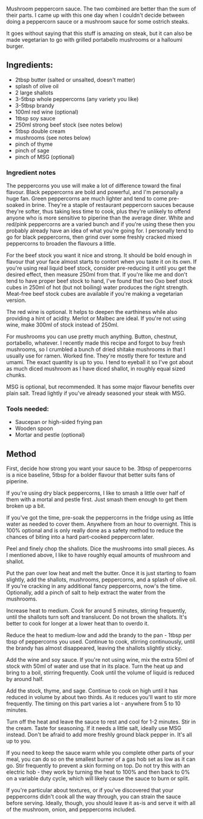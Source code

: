 Mushroom peppercorn sauce. The two combined are better than the sum of their parts. I came up with this one day when I couldn't decide between doing a peppercorn sauce or a mushroom sauce for some ostrich steaks.

It goes without saying that this stuff is amazing on steak, but it can also be made vegetarian to go with grilled portabello mushrooms or a halloumi burger.

## Ingredients:

* 2tbsp butter (salted or unsalted, doesn't matter)
* splash of olive oil
* 2 large shallots
* 3-5tbsp whole peppercorns (any variety you like)
* 3-5tbsp brandy
* 100ml red wine (optional)
* 1tbsp soy sauce
* 250ml strong beef stock (see notes below)
* 5tbsp double cream
* mushrooms (see notes below)
* pinch of thyme
* pinch of sage
* pinch of MSG (optional)

### Ingredient notes

The peppercorns you use will make a lot of difference toward the final flavour. Black peppercorns are bold and powerful, and I'm personally a huge fan. Green peppercorns are much lighter and tend to come pre-soaked in brine. They're a staple of restaurant peppercorn sauces because they're softer, thus taking less time to cook, plus they're unlikely to offend anyone who is more sensitive to piperine than the average diner. White and red/pink peppercorns are a varied bunch and if you're using these then you probably already have an idea of what you're going for. I personally tend to go for black peppercorns, then grind over some freshly cracked mixed peppercorns to broaden the flavours a little.

For the beef stock you want it nice and strong. It should be bold enough in flavour that your face almost starts to contort when you taste it on its own. If you're using real liquid beef stock, consider pre-reducing it until you get the desired effect, then measure 250ml from that. If you're like me and don't tend to have proper beef stock to hand, I've found that two Oxo beef stock cubes in 250ml of hot (but not boiling) water produces the right strength. Meat-free beef stock cubes are available if you're making a vegetarian version.

The red wine is optional. It helps to deepen the earthiness while also providing a hint of acidity. Merlot or Malbec are ideal. If you're not using wine, make 300ml of stock instead of 250ml.

For mushrooms you can use pretty much anything. Button, chestnut, portabello, whatever. I recently made this recipe and forgot to buy fresh mushrooms, so I crumbled a bunch of dried shitake mushrooms in that I usually use for ramen. Worked fine. They're mostly there for texture and umami. The exact quantity is up to you. I tend to eyeball it so I've got about as much diced mushroom as I have diced shallot, in roughly equal sized chunks.

MSG is optional, but recommended. It has some major flavour benefits over plain salt. Tread lightly if you've already seasoned your steak with MSG.

### Tools needed:

* Saucepan or high-sided frying pan
* Wooden spoon
* Mortar and pestle (optional)

## Method

First, decide how strong you want your sauce to be. 3tbsp of peppercorns is a nice baseline, 5tbsp for a bolder flavour that better suits fans of piperine.

If you're using dry black peppercorns, I like to smash a little over half of them with a mortal and pestle first. Just smash them enough to get them broken up a bit.

If you've got the time, pre-soak the peppercorns in the fridge using as little water as needed to cover them. Anywhere from an hour to overnight. This is 100% optional and is only really done as a safety method to reduce the chances of biting into a hard part-cooked peppercorn later.

Peel and finely chop the shallots. Dice the mushrooms into small pieces. As I mentioned above, I like to have roughly equal amounts of mushroom and shallot.

Put the pan over low heat and melt the butter. Once it is just starting to foam slightly, add the shallots, mushrooms, peppercorns, and a splash of olive oil. If you're cracking in any additional fancy peppercorns, now's the time. Optionally, add a pinch of salt to help extract the water from the mushrooms.

Increase heat to medium. Cook for around 5 minutes, stirring frequently, until the shallots turn soft and translucent. Do not brown the shallots. It's better to cook for longer at a lower heat than to overdo it.

Reduce the heat to medium-low and add the brandy to the pan - 1tbsp per tbsp of peppercorns you used. Continue to cook, stirring continuously, until the brandy has almost disappeared, leaving the shallots slightly sticky.

Add the wine and soy sauce. If you're not using wine, mix the extra 50ml of stock with 50ml of water and use that in its place. Turn the heat up and bring to a boil, stirring frequently. Cook until the volume of liquid is reduced by around half.

Add the stock, thyme, and sage. Continue to cook on high until it has reduced in volume by about two thirds. As it reduces you'll want to stir more frequently. The timing on this part varies a lot - anywhere from 5 to 10 minutes.

Turn off the heat and leave the sauce to rest and cool for 1-2 minutes. Stir in the cream. Taste for seasoning. If it needs a little salt, ideally use MSG instead. Don't be afraid to add more freshly ground black pepper in. It's all up to you.

If you need to keep the sauce warm while you complete other parts of your meal, you can do so on the smallest burner of a gas hob set as low as it can go. Stir frequently to prevent a skin forming on top. Do not try this with an electric hob - they work by turning the heat to 100% and then back to 0% on a variable duty cycle, which will likely cause the sauce to burn or split.

If you're particular about textures, or if you've discovered that your peppercorns didn't cook all the way through, you can strain the sauce before serving. Ideally, though, you should leave it as-is and serve it with all of the mushroom, onion, and peppercorns included.

